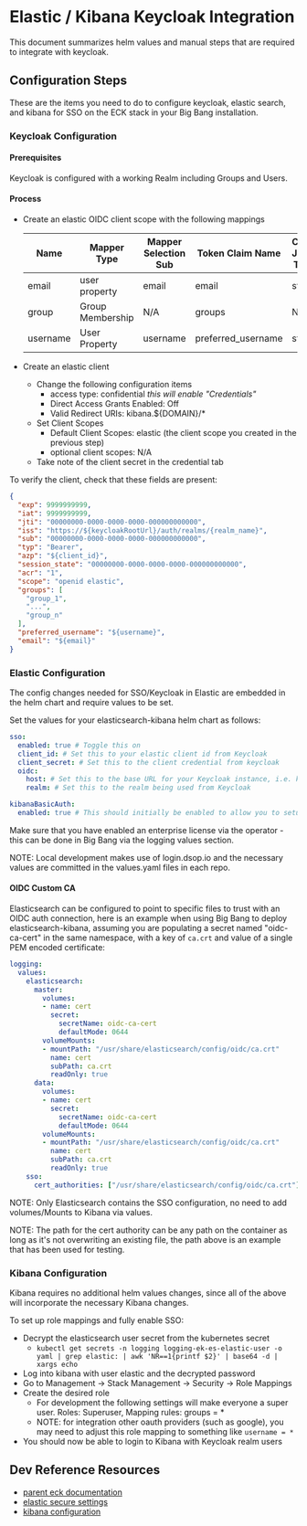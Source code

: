 # Elastic / Kibana Keycloak Integration

This document summarizes helm values and manual steps that are required to integrate with keycloak.

## Configuration Steps

These are the items you need to do to configure keycloak, elastic search, and kibana for SSO on the ECK stack in your Big Bang installation.

### Keycloak Configuration

#### Prerequisites

Keycloak is configured with a working Realm including Groups and Users.

#### Process

- Create an elastic OIDC client scope with the following mappings
  
  | Name     | Mapper Type      | Mapper Selection Sub | Token Claim Name   | Claim JSON Type |
  |----------|------------------|----------------------|--------------------|-----------------|
  | email    | user property    | email                | email              | string          |
  | group    | Group Membership | N/A                  | groups             | N/A             |
  | username | User Property    | username             | preferred_username | string          |
  
- Create an elastic client
  - Change the following configuration items
    - access type: confidential _this will enable "Credentials"_
    - Direct Access Grants Enabled: Off
    - Valid Redirect URIs: kibana.${DOMAIN}/*
  - Set Client Scopes
    - Default Client Scopes: elastic (the client scope you created in the previous step)
    - optional client scopes: N/A
  - Take note of the client secret in the credential tab

To verify the client, check that these fields are present:

```json
{
  "exp": 9999999999,
  "iat": 9999999999,
  "jti": "00000000-0000-0000-0000-000000000000",
  "iss": "https://${keycloakRootUrl}/auth/realms/{realm_name}",
  "sub": "00000000-0000-0000-0000-000000000000",
  "typ": "Bearer",
  "azp": "${client_id}",
  "session_state": "00000000-0000-0000-0000-000000000000",
  "acr": "1",
  "scope": "openid elastic",
  "groups": [
    "group_1",
    "...",
    "group_n"
  ],
  "preferred_username": "${username}",
  "email": "${email}"
}
```

### Elastic Configuration

The config changes needed for SSO/Keycloak in Elastic are embedded in the helm chart and require values to be set.

Set the values for your elasticsearch-kibana helm chart as follows:

```yaml
sso:
  enabled: true # Toggle this on
  client_id: # Set this to your elastic client id from Keycloak
  client_secret: # Set this to the client credential from keycloak
  oidc:
    host: # Set this to the base URL for your Keycloak instance, i.e. keycloak.example.com
    realm: # Set this to the realm being used from Keycloak

kibanaBasicAuth:
  enabled: true # This should initially be enabled to allow you to setup role mappings
```

Make sure that you have enabled an enterprise license via the operator - this can be done in Big Bang via the logging values section.

NOTE: Local development makes use of login.dsop.io and the necessary values are committed in the values.yaml files in each repo.

#### OIDC Custom CA

Elasticsearch can be configured to point to specific files to trust with an OIDC auth connection, here is an example when using Big Bang to deploy elasticsearch-kibana, assuming you are populating a secret named "oidc-ca-cert" in the same namespace, with a key of `ca.crt` and value of a single PEM encoded certificate:

```yaml
logging:
  values:
    elasticsearch:
      master:
        volumes:
        - name: cert
          secret:
            secretName: oidc-ca-cert
            defaultMode: 0644
        volumeMounts:
        - mountPath: "/usr/share/elasticsearch/config/oidc/ca.crt"
          name: cert
          subPath: ca.crt
          readOnly: true
      data:
        volumes:
        - name: cert
          secret:
            secretName: oidc-ca-cert
            defaultMode: 0644
        volumeMounts:
        - mountPath: "/usr/share/elasticsearch/config/oidc/ca.crt"
          name: cert
          subPath: ca.crt
          readOnly: true
    sso:
      cert_authorities: ["/usr/share/elasticsearch/config/oidc/ca.crt"]
```

NOTE: Only Elasticsearch contains the SSO configuration, no need to add volumes/Mounts to Kibana via values.

NOTE: The path for the cert authority can be any path on the container as long as it's not overwriting an existing file, the path above is an example that has been used for testing.

### Kibana Configuration

Kibana requires no additional helm values changes, since all of the above will incorporate the necessary Kibana changes.

To set up role mappings and fully enable SSO:

- Decrypt the elasticsearch user secret from the kubernetes secret
  - `kubectl get secrets -n logging logging-ek-es-elastic-user -o yaml | grep elastic: | awk 'NR==1{printf $2}' | base64 -d | xargs echo`
- Log into kibana with user elastic and the decrypted password
- Go to Management -> Stack Management -> Security -> Role Mappings
- Create the desired role
  - For development the following settings will make everyone a super user. Roles: Superuser, Mapping rules: groups = *
  - NOTE: for integration other oauth providers (such as google), you may need to adjust this role mapping to something like `username = *`
- You should now be able to login to Kibana with Keycloak realm users

## Dev Reference Resources

- [parent eck documentation](https://www.elastic.co/guide/en/cloud-on-k8s/1.2/index.html)
- [elastic secure settings](https://www.elastic.co/guide/en/cloud-on-k8s/1.2/k8s-es-secure-settings.html)
- [kibana configuration](https://www.elastic.co/guide/en/elasticsearch/reference/7.8/oidc-kibana.html)
